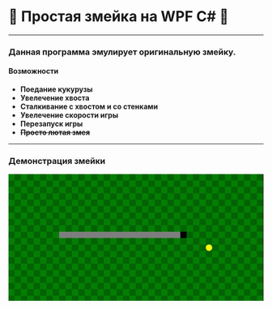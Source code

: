 # :snake: Простая змейка на WPF C# :snake:
___
### Данная программа эмулирует оригинальную змейку.
#### Возможности
* **Поедание кукурузы**
* **Увелечение хвоста**
* **Сталкивание с хвостом и со стенками**
* **Увелечение скорости игры**
* **Перезапуск игры**
* ~~**Просто лютая змея**~~
___
### Демонстрация змейки
![Игра](GIF.gif "Змейка")
